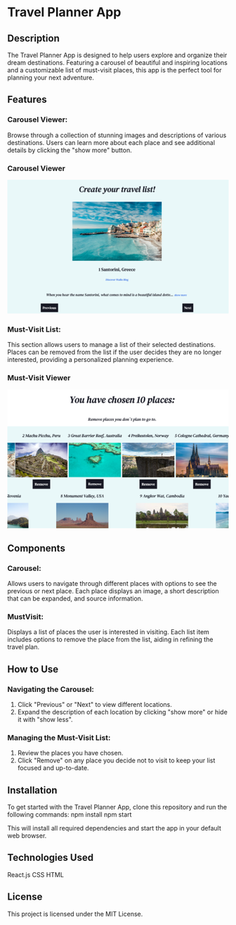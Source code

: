 # Travel Planner App

## Description

The Travel Planner App is designed to help users explore and organize their dream destinations. Featuring a carousel of beautiful and inspiring locations and a customizable list of must-visit places, this app is the perfect tool for planning your next adventure.

## 

## Features

### Carousel Viewer:
Browse through a collection of stunning images and descriptions of various destinations. Users can learn more about each place and see additional details by clicking the "show more" button.
### Carousel Viewer
![Carousel Viewer](./screenshots/Carousel.png)

### Must-Visit List:
This section allows users to manage a list of their selected destinations. Places can be removed from the list if the user decides they are no longer interested, providing a personalized planning experience.
### Must-Visit Viewer
![Must-Visit Viewer](./screenshots/List.png)


## Components

### Carousel:
Allows users to navigate through different places with options to see the previous or next place. Each place displays an image, a short description that can be expanded, and source information.

### MustVisit:
Displays a list of places the user is interested in visiting. Each list item includes options to remove the place from the list, aiding in refining the travel plan.

## How to Use

### Navigating the Carousel:

1. Click "Previous" or "Next" to view different locations.
2. Expand the description of each location by clicking "show more" or hide it with "show less".

### Managing the Must-Visit List:

1. Review the places you have chosen.
2. Click "Remove" on any place you decide not to visit to keep your list focused and up-to-date.

## Installation

To get started with the Travel Planner App, clone this repository and run the following commands: 
npm install
npm start

This will install all required dependencies and start the app in your default web browser.

## Technologies Used

React.js
CSS
HTML

## License

This project is licensed under the MIT License.

